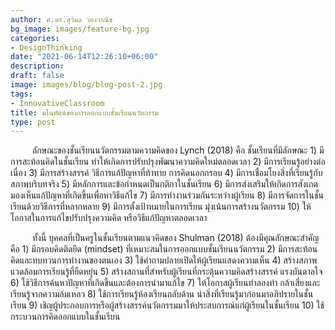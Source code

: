 ```yaml
---
author: ศ.ดร.สุวิมล ว่องวาณิช
bg_image: images/feature-bg.jpg
categories:
- DesignThinking
date: "2021-06-14T12:26:10+06:00"
description: 
draft: false
image: images/blog/blog-post-2.jpg
tags:
- InnovativeClassroom
title: มโนทัศน์ของการออกแบบชั้นเรียนนวัตกรรม
type: post
---
```



<p style="text-indent:2.5em;">ลักษณะของชั้นเรียนนวัตกรรมตามความคิดของ Lynch (2018) คือ ชั้นเรียนที่มีลักษณะ 
1) มีการสะท้อนคิดในชั้นเรียน ทำให้เกิดการปรับปรุงพัฒนาความคิดใหม่ตลอดเวลา 2) มีการเรียนรู้อย่างต่อเนื่อง 3) มีการสร้างสรรค์ วิธีการแก้ปัญหาที่ท้าทาย การคิดนอกกรอบ 4) มีการเชื่อมโยงสิ่งที่เรียนรู้กับสภาพบริบทจริง 5) มีหลักการและข้อกำหนดเป็นกติกาในชั้นเรียน 6)  มีการส่งเสริมให้เกิดการสังเกต มองเห็นแก้ปัญหาที่เกิดขึ้นเพื่อหาวิธีแก้ไข 7) มีการทำงานร่วมกันระหว่างผู้เรียน 8) มีการจัดการในชั้นเรียนด้วยวิธีการที่หลากหลาย 9) มีการตั้งเป้าหมายในการเรียน มุ่งเน้นการสร้างนวัตกรรม 10) ให้โอกาสในการแก้ไขปรับปรุงความคิด หรือวิธีแก้ปัญหาตลอดเวลา</p>


<p style="text-indent:2.5em;">ทั้งนี้ บุคคลที่เป็นครูในชั้นเรียนตามแนวคิดของ Shulman (2018) ต้องมีคุณลักษณะสำคัญ คือ 1) มีกรอบคิดติดยึด (mindset) ที่เหมาะสมในการออกแบบชั้นเรียนนวัตกรรม 2) มีการสะท้อนคิดและทบทวนการทำงานของตนเอง 3) ใช้คำถามปลายเปิดให้ผู้เรียนแสดงความเห็น 4) สร้างสภาพแวดล้อมการเรียนรู้ที่ยืดหยุ่น 5) สร้างสถานที่สำหรับผู้เรียนที่กระตุ้นความคิดสร้างสรรค์ แรงบันดาลใจ  6) ใช้วิธีการค้นหาปัญหาที่เกิดขึ้นและต้องการนำมาแก้ไข 7) ให้โอกาสผู้เรียนทำลองทำ กล้าเสี่ยงและเรียนรู้จากความล้มเหลว 8) ใช้การเรียนรู้ห้องเรียนกลับด้าน นำสิ่งที่เรียนรู้มาก่อนมาอภิปรายในชั้นเรียน 9) เชิญผู้ประกอบการหรือผู้สร้างสรรค์นวัตกรรมมาให้ประสบการณ์แก่ผู้เรียนในชั้นเรียน 10) ใช้กระบวนการคิดออกแบบในชั้นเรียน</p>





